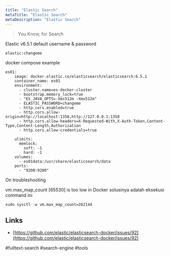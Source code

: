 ```yaml
---
title: "Elastic Search"
metaTitle: "Elastic Search"
metaDescription: "Elastic Search"
---
```


> You Know, for Search

Elastic v6.5.1
default username & password

```
elastic:changeme
```

docker compose example

```
es01:
    image: docker.elastic.co/elasticsearch/elasticsearch:6.5.1
    container_name: es01
    environment:
      - cluster.name=es-docker-cluster
      - bootstrap.memory_lock=true
      - "ES_JAVA_OPTS=-Xms512m -Xmx512m"
      - ELASTIC_PASSWORD=changeme
      - http.cors.enabled=true
      - http.cors.allow-origin=http://localhost:1358,http://127.0.0.1:1358
      - http.cors.allow-headers=X-Requested-With,X-Auth-Token,Content-Type,Content-Length,Authorization
      - http.cors.allow-credentials=true

    ulimits:
      memlock:
        soft: -1
        hard: -1
    volumes:
      - es01data:/usr/share/elasticsearch/data
    ports:
      - "9200:9200"
```

On troubleshooting

vm.max_map_count [65530] is too low in Docker
solusinya adalah eksekusi command ini

```
sudo sysctl -w vm.max_map_count=262144
```

## Links

- [https://github.com/elastic/elasticsearch-docker/issues/92](https://github.com/elastic/elasticsearch-docker/issues/92)

#fulltext-search #search-engine #tools

